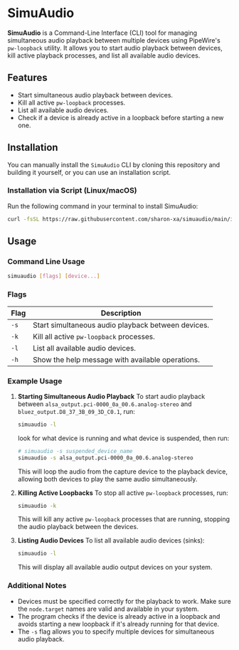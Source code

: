 # SimuAudio

**SimuAudio** is a Command-Line Interface (CLI) tool for managing simultaneous audio playback between multiple devices using PipeWire's `pw-loopback` utility. It allows you to start audio playback between devices, kill active playback processes, and list all available audio devices.

## Features

- Start simultaneous audio playback between devices.
- Kill all active `pw-loopback` processes.
- List all available audio devices.
- Check if a device is already active in a loopback before starting a new one.

## Installation

You can manually install the `SimuAudio` CLI by cloning this repository and building it yourself, or you can use an installation script.

### Installation via Script (Linux/macOS)

Run the following command in your terminal to install SimuAudio:

```bash
curl -fsSL https://raw.githubusercontent.com/sharon-xa/simuaudio/main/install.sh | sudo bash
```

## Usage

### Command Line Usage

```bash
simuaudio [flags] [device...]
```

### Flags

| Flag        | Description                                                         |
|-------------|---------------------------------------------------------------------|
| `-s`        | Start simultaneous audio playback between devices.                 |
| `-k`        | Kill all active `pw-loopback` processes.                           |
| `-l`        | List all available audio devices.                                  |
| `-h`        | Show the help message with available operations.                   |

### Example Usage

1. **Starting Simultaneous Audio Playback**
   To start audio playback between `alsa_output.pci-0000_0a_00.6.analog-stereo` and `bluez_output.D8_37_3B_09_3D_C0.1`, run:
   ```bash
   simuaudio -l
   ```
   look for what device is running and what device is suspended, then run:
   ```bash
   # simuaudio -s suspended_device_name
   simuaudio -s alsa_output.pci-0000_0a_00.6.analog-stereo
   ```


   This will loop the audio from the capture device to the playback device, allowing both devices to play the same audio simultaneously.

2. **Killing Active Loopbacks**
   To stop all active `pw-loopback` processes, run:
   ```bash
   simuaudio -k
   ```

   This will kill any active `pw-loopback` processes that are running, stopping the audio playback between the devices.

3. **Listing Audio Devices**
   To list all available audio devices (sinks):
   ```bash
   simuaudio -l
   ```

   This will display all available audio output devices on your system.

### Additional Notes

- Devices must be specified correctly for the playback to work. Make sure the `node.target` names are valid and available in your system.
- The program checks if the device is already active in a loopback and avoids starting a new loopback if it's already running for that device.
- The `-s` flag allows you to specify multiple devices for simultaneous audio playback.
